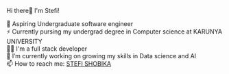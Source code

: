 Hi there👋
I'm Stefi!

🏫 Aspiring Undergraduate software engineer<br>
⚡ Currently pursing my undergrad degree in Computer science at KARUNYA UNIVERSITY<br>
👩‍💻 I'm a full stack developer<br>
🔭 I’m currently working on growing my skills in Data science and AI<br>
📫 How to reach me: [STEFI SHOBIKA](https://www.instagram.com/stefi_shobika/?igsh=MWRoaTdhYnh2cWRn#)<br>



